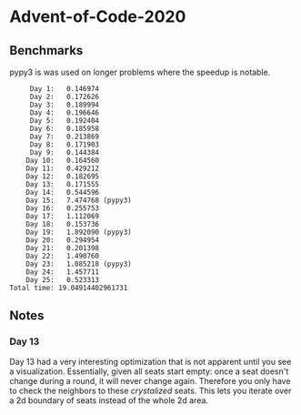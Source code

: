 # Advent-of-Code-2020

## Benchmarks
pypy3 is was used on longer problems where the speedup is notable.
```
     Day 1:   0.146974
     Day 2:   0.172626
     Day 3:   0.189994
     Day 4:   0.196646
     Day 5:   0.192404
     Day 6:   0.185958
     Day 7:   0.213869
     Day 8:   0.171903
     Day 9:   0.144384
    Day 10:   0.164560
    Day 11:   0.429212
    Day 12:   0.182695
    Day 13:   0.171555
    Day 14:   0.544596
    Day 15:   7.474768 (pypy3)
    Day 16:   0.255753
    Day 17:   1.112069
    Day 18:   0.153736
    Day 19:   1.892090 (pypy3)
    Day 20:   0.294954
    Day 21:   0.201398
    Day 22:   1.490760
    Day 23:   1.085218 (pypy3)
    Day 24:   1.457711
    Day 25:   0.523313
Total time: 19.04914402961731
```
## Notes
### Day 13
Day 13 had a very interesting optimization that is not apparent until you see a visualization. Essentially, given all seats start empty: once a seat doesn't change during a round, it will never change again. Therefore you only have to check the neighbors to these *crystalized* seats. This lets you iterate over a 2d boundary of seats instead of the whole 2d area.
